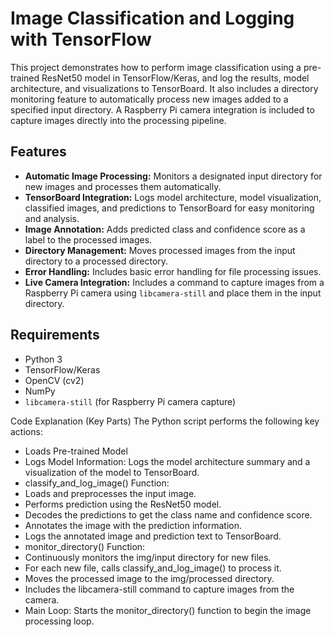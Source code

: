 # Image Classification and Logging with TensorFlow

This project demonstrates how to perform image classification using a pre-trained ResNet50 model in TensorFlow/Keras, and log the results, model architecture, and visualizations to TensorBoard.  It also includes a directory monitoring feature to automatically process new images added to a specified input directory.  A Raspberry Pi camera integration is included to capture images directly into the processing pipeline.

## Features

* **Automatic Image Processing:** Monitors a designated input directory for new images and processes them automatically.
* **TensorBoard Integration:** Logs model architecture, model visualization, classified images, and predictions to TensorBoard for easy monitoring and analysis.
* **Image Annotation:** Adds predicted class and confidence score as a label to the processed images.
* **Directory Management:** Moves processed images from the input directory to a processed directory.
* **Error Handling:** Includes basic error handling for file processing issues.
* **Live Camera Integration:** Includes a command to capture images from a Raspberry Pi camera using `libcamera-still` and place them in the input directory.

## Requirements

* Python 3
* TensorFlow/Keras
* OpenCV (cv2)
* NumPy
* `libcamera-still` (for Raspberry Pi camera capture)

Code Explanation (Key Parts)
The Python script performs the following key actions:

- Loads Pre-trained Model
- Logs Model Information: Logs the model architecture summary and a visualization of the model to TensorBoard.
- classify_and_log_image() Function:
- Loads and preprocesses the input image.
- Performs prediction using the ResNet50 model.
- Decodes the predictions to get the class name and confidence score.
- Annotates the image with the prediction information.
- Logs the annotated image and prediction text to TensorBoard.
- monitor_directory() Function:
- Continuously monitors the img/input directory for new files.
- For each new file, calls classify_and_log_image() to process it.
- Moves the processed image to the img/processed directory.
- Includes the libcamera-still command to capture images from the camera.
- Main Loop: Starts the monitor_directory() function to begin the image processing loop.

